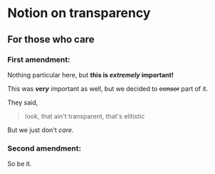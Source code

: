 # Notion on transparency

## For those who care

### First amendment:

Nothing particular here, but
**this is _extremely_ important!**

This was ***very*** important as well,
but we decided to ~~censor~~ part of it.

They said,
>look, that ain't transparent,
>that's elitistic

But we just don't _care_.

### Second amendment:

So be it.
